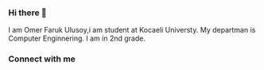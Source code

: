 ### Hi there 👋
I am Omer Faruk Ulusoy,i am student at Kocaeli Universty. My departman is Computer Enginnering.
I am in 2nd grade.
### Connect with me

<!--
**omerulusoy41/omerulusoy41** is a ✨ _special_ ✨ repository because its `README.md` (this file) appears on your GitHub profile.

Here are some ideas to get you started:

- 🔭 I’m currently working on ...
- 🌱 I’m currently learning ...
- 👯 I’m looking to collaborate on ...
- 🤔 I’m looking for help with ...
- 💬 Ask me about ...
- 📫 How to reach me: ...
- 😄 Pronouns: ...
- ⚡ Fun fact: ...
-->
